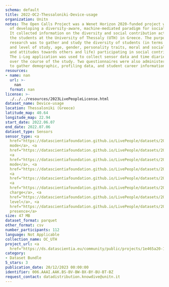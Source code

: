 ```yaml
---
schema: default
title: 2022-OC2-Thessaloniki-Device-usage
organization: Unitn
notes: The Open Calls Project was a Wenet Horizon 2020-funded project with the goal
  of developing a diversity-aware, machine-mediated paradigm for social interactions.
  It collected information on the diversity and social contribution activities of
  the students at the University of Thessaly (UTH) in Greece. The purpose of this
  research was to gather and study the diversity of students (in terms of subject
  and level of study, age, gender, personality traits, moral and social values, beliefs,
  and attitudes towards others and life) participating in social contribution activities.
  The i-Log application was used to collect sensor data and time diaries from participants
  over the course of the study. Two questionnaires were also administered to respondents
  to gather demographic, profiling data, and student career information.
resources:
- name: nan
  url: >-
    nan
  format: nan
license: >-
  ./../../resources/2023LivePeopleLicense.html
dataset_name: Device-usage
location: Thessaloniki (Greece)
latitude_map: 40.64
longitude_map: 22.94
start_date: 2022.06.07
end_date: 2022.07.06
dataset_type: Sensors
sensor_type: <a 
  href="https://datascientiafoundation.github.io/LivePeople/datasets/2022-OC2-Thessaloniki-Airplane%20Mode%20Event/">airplane
  mode</a>, <a 
  href="https://datascientiafoundation.github.io/LivePeople/datasets/2022-OC2-Thessaloniki-Doze%20Event/">doze</a>,
  <a 
  href="https://datascientiafoundation.github.io/LivePeople/datasets/2022-OC2-Thessaloniki-Ring%20Mode%20Event/">ring
  mode</a>, <a 
  href="https://datascientiafoundation.github.io/LivePeople/datasets/2022-OC2-Thessaloniki-Screen%20Event/">screen</a>,
  <a 
  href="https://datascientiafoundation.github.io/LivePeople/datasets/2022-OC2-Thessaloniki-Touch%20Event/">touch</a>,
  <a 
  href="https://datascientiafoundation.github.io/LivePeople/datasets/2022-OC2-Thessaloniki-Batterycharge%20Event/">battery
  charge</a>, <a 
  href="https://datascientiafoundation.github.io/LivePeople/datasets/2022-OC2-Thessaloniki-Battery%20Monitoring%20Log/">battery
  level</a>, <a 
  href="https://datascientiafoundation.github.io/LivePeople/datasets/2022-OC2-Thessaloniki-User%20Presence%20Event/">user
  presence</a>
size: 47 MB
dataset_format: parquet
other_format: csv
number_participants: 112
language: Not Applicable
collection_name: OC_UTH
project_url: <a 
  href="https://ds.datascientia.eu/community/public/projects/1e465a20-1650-42f7-88d4-d7b1b8ed6bb5">https://ds.datascientia.eu/community/public/projects/1e465a20-1650-42f7-88d4-d7b1b8ed6bb5</a>
category:
- Dataset Bundle
5_stars: 3
publication_date: 20/12/2023 00:00:00
identifier: 006.AAAI.AAK.BS-BV-BW-BX-BY-BU-BT-BZ
request_contact: datadistribution.knowdive@unitn.it
---
```


